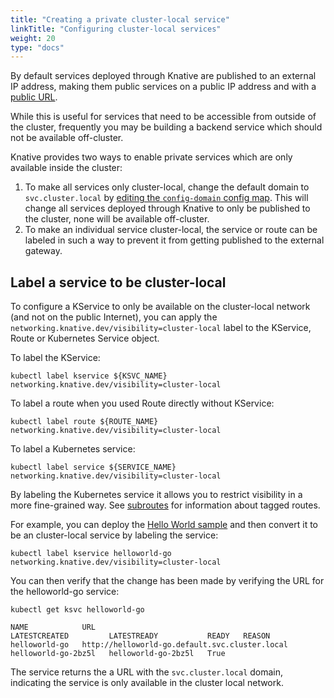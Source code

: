 ```yaml
---
title: "Creating a private cluster-local service"
linkTitle: "Configuring cluster-local services"
weight: 20
type: "docs"
---
```


By default services deployed through Knative are published to an external IP
address, making them public services on a public IP address and with a
[public URL](./using-a-custom-domain.md).

While this is useful for services that need to be accessible from outside of the
cluster, frequently you may be building a backend service which should not be
available off-cluster.

Knative provides two ways to enable private services which are only available
inside the cluster:

1. To make all services only cluster-local, change the default domain to
   `svc.cluster.local` by
   [editing the `config-domain` config map](./using-a-custom-domain.md). This
   will change all services deployed through Knative to only be published to the
   cluster, none will be available off-cluster.
1. To make an individual service cluster-local, the service or route can be
   labeled in such a way to prevent it from getting published to the external
   gateway.

## Label a service to be cluster-local

To configure a KService to only be available on the cluster-local network (and
not on the public Internet), you can apply the
`networking.knative.dev/visibility=cluster-local` label to the KService, Route or
Kubernetes Service object.

To label the KService:

```shell
kubectl label kservice ${KSVC_NAME} networking.knative.dev/visibility=cluster-local
```

To label a route when you used Route directly without KService:

```shell
kubectl label route ${ROUTE_NAME} networking.knative.dev/visibility=cluster-local
```

To label a Kubernetes service:

```shell
kubectl label service ${SERVICE_NAME} networking.knative.dev/visibility=cluster-local
```

By labeling the Kubernetes service it allows you to restrict visibility in a more
fine-grained way. See [subroutes](./using-subroutes.md) for information about
tagged routes.

For example, you can deploy the [Hello World sample](./samples/hello-world/helloworld-go/README.md)
and then convert it to be an cluster-local service by labeling the service:

```shell
kubectl label kservice helloworld-go networking.knative.dev/visibility=cluster-local
```

You can then verify that the change has been made by verifying the URL for the
helloworld-go service:

```shell
kubectl get ksvc helloworld-go

NAME            URL                                              LATESTCREATED         LATESTREADY           READY   REASON
helloworld-go   http://helloworld-go.default.svc.cluster.local   helloworld-go-2bz5l   helloworld-go-2bz5l   True
```

The service returns the a URL with the `svc.cluster.local` domain, indicating
the service is only available in the cluster local network.
